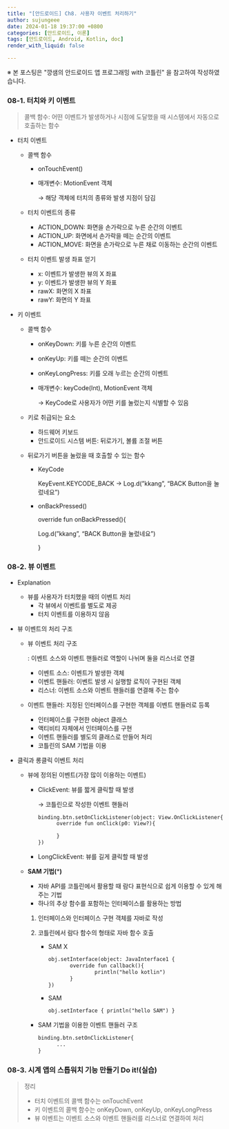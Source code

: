 ```yaml
---
title: "[안드로이드] Ch8. 사용자 이벤트 처리하기"
author: sujungeee
date: 2024-01-18 19:37:00 +0800
categories: [안드로이드, 이론]
tags: [안드로이드, Android, Kotlin, doc]
render_with_liquid: false

---
```




※ 본 포스팅은 "깡샘의 안드로이드 앱 프로그래밍 with 코틀린" 을 참고하여 작성하였습니다.



### 08-1. 터치와 키 이벤트

> 콜백 함수: 어떤 이벤트가 발생하거나 시점에 도달했을 때 시스템에서 자동으로 호출하는 함수

- 터치 이벤트

  - 콜백 함수

    - onTouchEvent()

    - 매개변수: MotionEvent 객체

      → 해당 객체에 터치의 종류와 발생 지점이 담김

  - 터치 이벤트의 종류

    - ACTION_DOWN: 화면을 손가락으로 누른 순간의 이벤트
    - ACTION_UP: 화면에서 손가락을 떼는 순간의 이벤트
    - ACTION_MOVE: 화면을 손가락으로 누른 채로 이동하는 순간의 이벤트

  - 터치 이벤트 발생 좌표 얻기

    - x: 이벤트가 발생한 뷰의 X 좌표
    - y: 이벤트가 발생한 뷰의 Y 좌표
    - rawX: 화면의 X 좌표
    - rawY: 화면의 Y 좌표

- 키 이벤트

  - 콜백 함수

    - onKeyDown: 키를 누른 순간의 이벤트

    - onKeyUp: 키를 떼는 순간의 이벤트

    - onKeyLongPress: 키를 오래 누르는 순간의 이벤트

    - 매개변수: keyCode(Int), MotionEvent 객체

      → KeyCode로 사용자가 어떤 키를 눌렀는지 식별할 수 있음

  - 키로 취급되는 요소

    - 하드웨어 키보드
    - 안드로이드 시스템 버튼: 뒤로가기, 볼륨 조절 버튼

  - 뒤로가기 버튼을 눌렀을 때 호출할 수 있는 함수

    - KeyCode

      KeyEvent.KEYCODE_BACK → Log.d(”kkang”, “BACK Button을 눌렀네요”)

    - onBackPressed()

      override fun onBackPressed(){

      Log.d(”kkang”, “BACK Button을 눌렀네요”)

      }

### 08-2. 뷰 이벤트

- Explanation

  - 뷰를 사용자가 터치했을 때의 이벤트 처리
    - 각 뷰에서 이벤트를 별도로 제공
    - 터치 이벤트를 이용하지 않음

- 뷰 이벤트의 처리 구조

  - 뷰 이벤트 처리 구조

    : 이벤트 소스와 이벤트 핸들러로 역할이 나뉘며 둘을 리스너로 연결

    - 이벤트 소스: 이벤트가 발생한 객체
    - 이벤트 핸들러: 이벤트 발생 시 실행할 로직이 구현된 객체
    - 리스너: 이벤트 소스와 이벤트 핸들러를 연결해 주는 함수

  - 이벤트 핸들러: 지정된 인터페이스를 구현한 객체를 이벤트 핸들러로 등록

    - 인터페이스를 구현한 object 클래스
    - 액티비티 자체에서 인터페이스를 구현
    - 이벤트 핸들러를 별도의 클래스로 만들어 처리
    - 코틀린의 SAM 기법을 이용

- 클릭과 롱클릭 이벤트 처리

  - 뷰에 정의된 이벤트(가장 많이 이용하는 이벤트)

    - ClickEvent: 뷰를 짧게 클릭할 때 발생

      → 코틀린으로 작성한 이벤트 핸들러

      ```xml
      binding.btn.setOnClickListener(object: View.OnClickListener{
      		override fun onClick(p0: View?){
      
      		}
      })
      ```

    - LongClickEvent: 뷰를 길게 클릭할 때 발생

  - **SAM 기법(*****)**

    - 자바 API를 코틀린에서 활용할 때 람다 표현식으로 쉽게 이용할 수 있게 해주는 기법
    - 하나의 추상 함수를 포함하는 인터페이스를 활용하는 방법

    1. 인터페이스와 인터페이스 구현 객체를 자바로 작성

    2. 코틀린에서 람다 함수의 형태로 자바 함수 호출

       - SAM X

         ```xml
         obj.setInterface(object: JavaInterface1 {
         		override fun callback(){
         				println("hello kotlin")
         		}
         })
         ```

       - SAM

         ```xml
         obj.setInterface { println("hello SAM") }
         ```

    - SAM 기법을 이용한 이벤트 핸들러 구조

      ```xml
      binding.btn.setOnClickListener{
      		...
      }
      ```

### 08-3. 시계 앱의 스톱워치 기능 만들기 Do it!(실습)

> 정리
>
> - 터치 이벤트의 콜백 함수는 onTouchEvent
> - 키 이벤트의 콜백 함수는 onKeyDown, onKeyUp, onKeyLongPress
> - 뷰 이벤트는 이벤트 소스와 이벤트 핸들러를 리스너로 연결하여 처리
